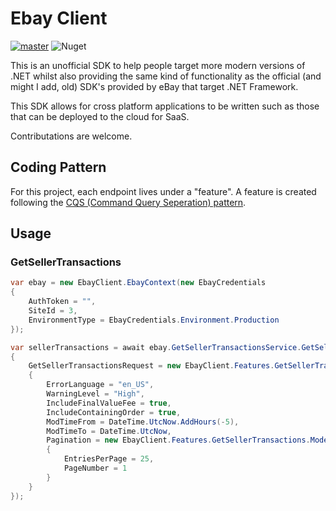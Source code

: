 # Ebay Client
[![master](https://github.com/owenashurst/EbayClient/actions/workflows/build-and-publish.yml/badge.svg)](https://github.com/owenashurst/EbayClient/actions) ![Nuget](https://img.shields.io/nuget/v/EbayClient)

This is an unofficial SDK to help people target more modern versions of .NET whilst also providing the same kind of functionality as the official (and might I add, old) SDK's provided by eBay that target .NET Framework.

This SDK allows for cross platform applications to be written such as those that can be deployed to the cloud for SaaS.

Contributations are welcome.

## Coding Pattern
For this project, each endpoint lives under a "feature". A feature is created following the [CQS (Command Query Seperation) pattern](https://thecodereaper.com/2020/05/23/command-query-separation-cqs/).

## Usage
### GetSellerTransactions

```csharp
var ebay = new EbayClient.EbayContext(new EbayCredentials
{
	AuthToken = "",
	SiteId = 3,
	EnvironmentType = EbayCredentials.Environment.Production
});

var sellerTransactions = await ebay.GetSellerTransactionsService.GetSellerTransactions(new Query
{
	GetSellerTransactionsRequest = new EbayClient.Features.GetSellerTransactions.Models.GetSellerTransactionsRequest
	{
		ErrorLanguage = "en_US",
		WarningLevel = "High",
		IncludeFinalValueFee = true,
		IncludeContainingOrder = true,
		ModTimeFrom = DateTime.UtcNow.AddHours(-5),
		ModTimeTo = DateTime.UtcNow,
		Pagination = new EbayClient.Features.GetSellerTransactions.Models.Pagination
		{
			EntriesPerPage = 25,
			PageNumber = 1
		}
	}
});
```